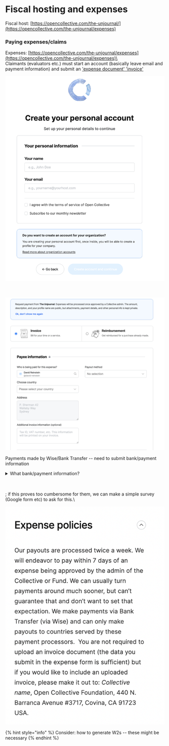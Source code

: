 # Fiscal hosting and expenses

Fiscal host: [https://opencollective.com/the-unjournal/](https://opencollective.com/the-unjournal/expenses)



### Paying expenses/claims

Expenses: [https://opencollective.com/the-unjournal/expenses](https://opencollective.com/the-unjournal/expenses)\
\
Claimants (evaluators etc.) must start an account (basically leave email and payment information) and submit an ['expense document' 'invoice'](https://opencollective.com/the-unjournal/expenses/new)



![](<../../.gitbook/assets/image (10).png>)

\
\
![](<../../.gitbook/assets/image (11).png>)



Payments made by Wise/Bank Transfer -- need to submit bank/payment information&#x20;



<details>

<summary>What bank/payment information?</summary>

Type: ABA \[or?]\
Account Holder: name

Email:&#x20;

Abartn: ?????????

City:&#x20;

State:&#x20;

Country:&#x20;

Post Code:&#x20;

First Line:&#x20;

Legal Type: PRIVATE

Account Type: CHECKING \[or ?]

Account Number: ...

Additional invoice information &#x20;

</details>



\
\
; if this proves too cumbersome for them, we can make a simple survey (Google form etc) to ask for this.\


![](../../.gitbook/assets/image.png)&#x20;



{% hint style="info" %}
Consider: how to generate W2s -- these might be necessary
{% endhint %}

